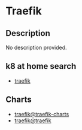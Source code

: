 # Traefik

## Description

No description provided.

## k8 at home search

- [traefik](https://nanne.dev/k8s-at-home-search/#/traefik)

## Charts

- [traefik@traefik-charts](https://helm.traefik.io/traefik/)
- [traefik@traefik](https://traefik.github.io/charts/)
